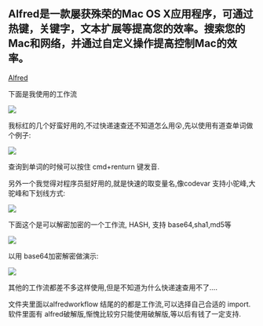 ## Alfred是一款屡获殊荣的Mac OS X应用程序，可通过热键，关键字，文本扩展等提高您的效率。搜索您的Mac和网络，并通过自定义操作提高控制Mac的效率。

[Alfred](https://www.alfredapp.com/)

下面是我使用的工作流

![](https://ws2.sinaimg.cn/large/006tNbRwly1fx9l2vtgh0j30dk0o40ut.jpg)

我标红的几个好蛮好用的,不过快递速查还不知道怎么用😲,先以使用有道查单词做个例子:

![](https://ws1.sinaimg.cn/large/006tNbRwly1fx9l8pt73ug30dc064x6s.gif)

查询到单词的时候可以按住 cmd+renturn 键发音.

另外一个我觉得对程序员挺好用的,就是快速的取变量名,像codevar 支持小驼峰,大驼峰和下划线方式:

![](https://ws2.sinaimg.cn/large/006tNbRwly1fx9ldxeo5lg30dc0644r3.gif)

下面这个是可以解密加密的一个工作流, HASH, 支持 base64,sha1,md5等

![](https://ws4.sinaimg.cn/large/006tNbRwly1fx9lt5pa05j30x30u00yf.jpg)

以用 base64加密解密做演示:

![](https://ws3.sinaimg.cn/large/006tNbRwly1fx9lrarvwwg30dc0647wk.gif)

其他的工作流都差不多这样使用,但是不知道为什么快递速查用不了....

文件夹里面以alfredworkflow 结尾的的都是工作流,可以选择自己合适的 import.软件里面有 alfred破解版,惭愧比较穷只能使用破解版,等以后有钱了一定支持.